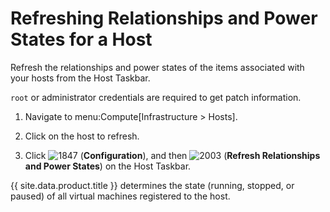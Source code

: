 # Refreshing Relationships and Power States for a Host

Refresh the relationships and power states of the items associated with
your hosts from the Host Taskbar.

<div class="note">

`root` or administrator credentials are required to get patch
information.

</div>

1.  Navigate to menu:Compute\[Infrastructure \> Hosts\].

2.  Click on the host to refresh.

3.  Click ![1847](../images/1847.png) (**Configuration**), and then
    ![2003](../images/2003.png) (**Refresh Relationships and Power
    States**) on the Host Taskbar.

{{ site.data.product.title }} determines the state (running, stopped, or paused) of
all virtual machines registered to the host.
